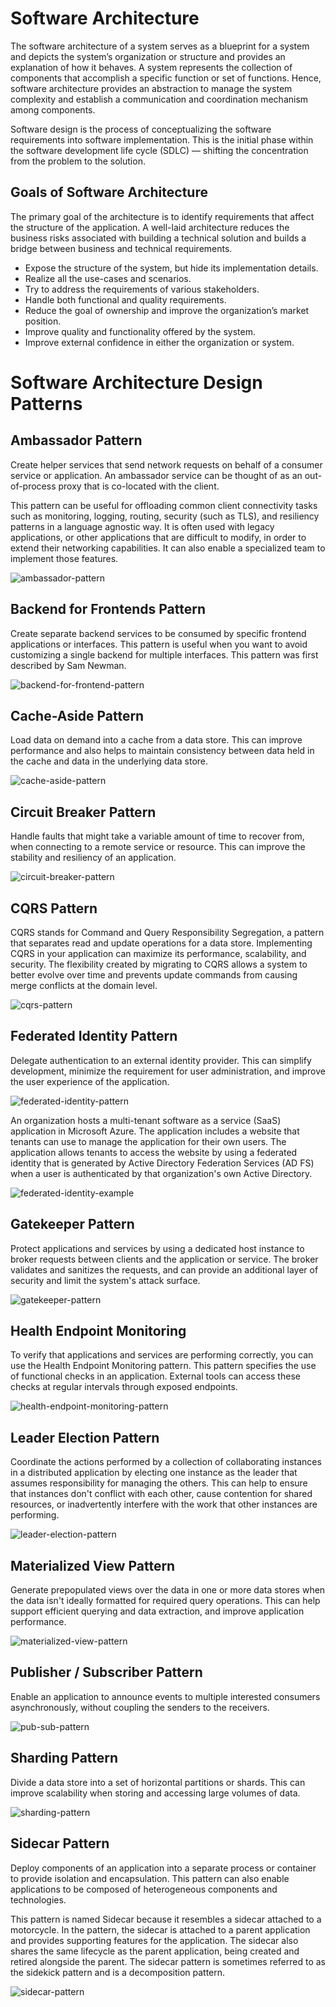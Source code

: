 # Software Architecture

The software architecture of a system serves as a blueprint for a system and depicts the system’s organization or structure and provides an explanation of how it behaves. A system represents the collection of components that accomplish a specific function or set of functions. Hence, software architecture provides an abstraction to manage the system complexity and establish a communication and coordination mechanism among components.

Software design is the process of conceptualizing the software requirements into software implementation. This is the initial phase within the software development life cycle (SDLC) — shifting the concentration from the problem to the solution.

## Goals of Software Architecture

The primary goal of the architecture is to identify requirements that affect the structure of the application. A well-laid architecture reduces the business risks associated with building a technical solution and builds a bridge between business and technical requirements.

- Expose the structure of the system, but hide its implementation details.
- Realize all the use-cases and scenarios.
- Try to address the requirements of various stakeholders.
- Handle both functional and quality requirements.
- Reduce the goal of ownership and improve the organization’s market position.
- Improve quality and functionality offered by the system.
- Improve external confidence in either the organization or system.

# Software Architecture Design Patterns

## Ambassador Pattern

Create helper services that send network requests on behalf of a consumer service or application. An ambassador service can be thought of as an out-of-process proxy that is co-located with the client.

This pattern can be useful for offloading common client connectivity tasks such as monitoring, logging, routing, security (such as TLS), and resiliency patterns in a language agnostic way. It is often used with legacy applications, or other applications that are difficult to modify, in order to extend their networking capabilities. It can also enable a specialized team to implement those features.

![ambassador-pattern](./_images/arc-patterns/ambassador-pattern.drawio.png)

## Backend for Frontends Pattern

Create separate backend services to be consumed by specific frontend applications or interfaces. This pattern is useful when you want to avoid customizing a single backend for multiple interfaces. This pattern was first described by Sam Newman.

![backend-for-frontend-pattern](./_images/arc-patterns//backend-for-frontend-pattern.drawio.png)

## Cache-Aside Pattern

Load data on demand into a cache from a data store. This can improve performance and also helps to maintain consistency between data held in the cache and data in the underlying data store.

![cache-aside-pattern](./_images/arc-patterns/cache-aside-pattern.drawio.png)

## Circuit Breaker Pattern

Handle faults that might take a variable amount of time to recover from, when connecting to a remote service or resource. This can improve the stability and resiliency of an application.

![circuit-breaker-pattern](./_images/arc-patterns/circuit-breaker-pattern.drawio.png)

## CQRS Pattern

CQRS stands for Command and Query Responsibility Segregation, a pattern that separates read and update operations for a data store. Implementing CQRS in your application can maximize its performance, scalability, and security. The flexibility created by migrating to CQRS allows a system to better evolve over time and prevents update commands from causing merge conflicts at the domain level.

![cqrs-pattern](./_images/arc-patterns/cqrs-pattern.drawio.png)

## Federated Identity Pattern

Delegate authentication to an external identity provider. This can simplify development, minimize the requirement for user administration, and improve the user experience of the application.

![federated-identity-pattern](./_images/arc-patterns/federated-identity-pattern.drawio.png)

An organization hosts a multi-tenant software as a service (SaaS) application in Microsoft Azure. The application includes a website that tenants can use to manage the application for their own users. The application allows tenants to access the website by using a federated identity that is generated by Active Directory Federation Services (AD FS) when a user is authenticated by that organization's own Active Directory.

![federated-identity-example](./_images/arc-patterns/federated-identity-example.drawio.png)

## Gatekeeper Pattern

Protect applications and services by using a dedicated host instance to broker requests between clients and the application or service. The broker validates and sanitizes the requests, and can provide an additional layer of security and limit the system's attack surface.

![gatekeeper-pattern](./_images/arc-patterns/gatekeeper-pattern.drawio.png)

## Health Endpoint Monitoring

To verify that applications and services are performing correctly, you can use the Health Endpoint Monitoring pattern. This pattern specifies the use of functional checks in an application. External tools can access these checks at regular intervals through exposed endpoints.

![health-endpoint-monitoring-pattern](./_images/arc-patterns/health-endpoint-monitoring-pattern.drawio.png)

## Leader Election Pattern

Coordinate the actions performed by a collection of collaborating instances in a distributed application by electing one instance as the leader that assumes responsibility for managing the others. This can help to ensure that instances don't conflict with each other, cause contention for shared resources, or inadvertently interfere with the work that other instances are performing.

![leader-election-pattern](./_images/arc-patterns/leader-election-pattern.drawio.png)

## Materialized View Pattern

Generate prepopulated views over the data in one or more data stores when the data isn't ideally formatted for required query operations. This can help support efficient querying and data extraction, and improve application performance.

![materialized-view-pattern](./_images/arc-patterns/materialized-view-pattern.drawio.png)

## Publisher / Subscriber Pattern

Enable an application to announce events to multiple interested consumers asynchronously, without coupling the senders to the receivers.

![pub-sub-pattern](./_images/arc-patterns/pub-sub-pattern.drawio.png)

## Sharding Pattern

Divide a data store into a set of horizontal partitions or shards. This can improve scalability when storing and accessing large volumes of data.

![sharding-pattern](./_images/arc-patterns/sharding-pattern.drawio.png)

## Sidecar Pattern

Deploy components of an application into a separate process or container to provide isolation and encapsulation. This pattern can also enable applications to be composed of heterogeneous components and technologies.

This pattern is named Sidecar because it resembles a sidecar attached to a motorcycle. In the pattern, the sidecar is attached to a parent application and provides supporting features for the application. The sidecar also shares the same lifecycle as the parent application, being created and retired alongside the parent. The sidecar pattern is sometimes referred to as the sidekick pattern and is a decomposition pattern.

![sidecar-pattern](./_images/arc-patterns/sidecar-pattern.drawio.png)

